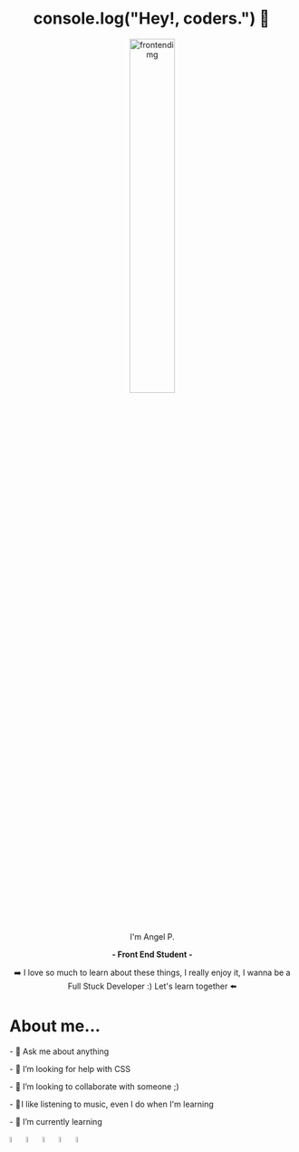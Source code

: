 <div align="center">
  <h1>console.log("Hey!, coders.") 👋 </h1>
  <img src="https://img.freepik.com/foto-gratis/diseno-concepto-plantilla-diseno-web-html_53876-120438.jpg?w=996&t=st=1670388555~exp=1670389155~hmac=83ed0257ced2fd4f006c0604c706a8d81262eabc07f94cab0d456d04e383324f" alt="frontendimg" width="40%">
  <p>I'm Angel P.<p>
  <strong>- Front End Student -</strong>
  <p>➡️ I love so much to learn about these things, I really enjoy it, I wanna be a Full Stuck Developer :) Let's learn together ⬅️</p>
</div>
<div>
  <h1>About me...</h1>
  <p>- 💬 Ask me about anything</p>
  <p>- 🤔 I’m looking for help with CSS</p>
  <p>- 👯 I’m looking to collaborate with someone ;)</p>
  <p>- 🎵 I like listening to music, even I do when I'm learning</p>
    <p>- 🌱 I’m currently learning</p>
  <img src="https://cdn.jsdelivr.net/gh/devicons/devicon/icons/html5/html5-original.svg" alt="html5" width="5%"/>
  <img src="https://cdn.jsdelivr.net/gh/devicons/devicon/icons/css3/css3-original.svg" alt="css3" width="5%" />
  <img src="https://cdn.jsdelivr.net/gh/devicons/devicon/icons/figma/figma-original.svg" alt="figma" width="5%" />     
  <img src="https://cdn.jsdelivr.net/gh/devicons/devicon/icons/git/git-original.svg" alt="git" width="5%" />
  <img src="https://cdn.jsdelivr.net/gh/devicons/devicon/icons/vscode/vscode-original.svg" alt="vscode" width="5%" />
</div>
